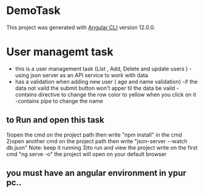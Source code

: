 # DemoTask

This project was generated with [Angular CLI](https://github.com/angular/angular-cli) version 12.0.0.

# User managemt task
- this is a user management task (List , Add, Delete and update users )
-using json server as an API service to work with data
- has a validation when adding new user ( age and name validation)
-if the data not vaild the submit button won't apper til the data be vaild 
-contains directive to change the row color to yellow when you click on it 
-contains pipe to change the name 
## to Run and open this task 
1)open the cmd on the project path  then write "npm install" in the cmd 
2)open another cmd on the project path then write "json-server --watch db.json" Note: keep it running
3)to run and view the project  write on the first cmd "ng serve -o" the project will open on your default browser
## you must have an angular environment in ypur pc..